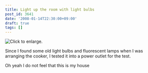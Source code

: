 ```yaml
---
title: Light up the room with light bulbs
post_id: 3641
date: '2008-01-14T22:30:00+09:00'
draft: true
tags: []
---
```


![Click to enlarge.](https://danmaq.com/image/mixi/2008/684140752_68_s.jpg)

Since I found some old light bulbs and fluorescent lamps when I was arranging the cooker, I tested it into a power outlet for the test.

Oh yeah I do not feel that this is my house
